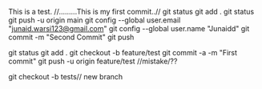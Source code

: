 This is a test.
//.........This is my first commit..//
git status
git add . 
git status
git push -u origin main
git config --global user.email "junaid.warsi123@gmail.com"
  git config --global user.name "Junaidd"
git commit -m "Second Commit"
git push

git status
git add .
git checkout -b feature/test
git commit -a -m "First commit"
git push -u origin feature/test
//mistake/??




git checkout -b tests// new branch

